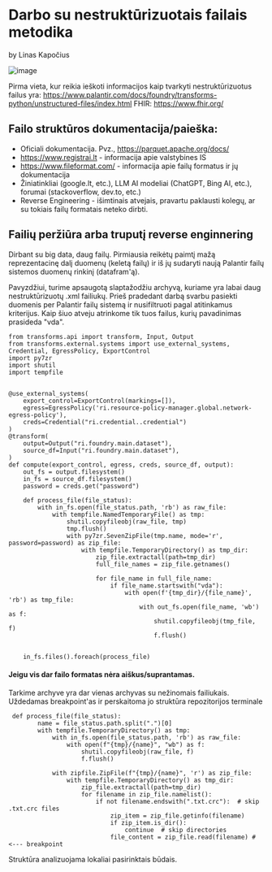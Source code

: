 
# Darbo su nestruktūrizuotais failais metodika
by Linas Kapočius

![image](https://github.com/DataAIchemist/palantir_nestrukt/assets/68922285/6e00418a-e1fa-43c8-8a80-48393a116f00)

Pirma vieta, kur reikia ieškoti informacijos kaip tvarkyti nestruktūrizuotus failus yra:
https://www.palantir.com/docs/foundry/transforms-python/unstructured-files/index.html 
FHIR: https://www.fhir.org/


## Failo struktūros dokumentacija/paieška:
* Oficiali dokumentacija. Pvz., https://parquet.apache.org/docs/ 
* https://www.registrai.lt - informacija apie valstybines IS
*  https://www.fileformat.com/ - informacija apie failų formatus ir jų dokumentacija
* Žiniatinkliai (google.lt, etc.), LLM AI modeliai (ChatGPT, Bing AI, etc.), forumai (stackoverflow, dev.to, etc.)
* Reverse Engineering - išimtinais atvejais, pravartu paklausti kolegų, ar su tokiais failų formatais neteko dirbti.


## Failių peržiūra arba truputį reverse enginnering

Dirbant su big data, daug failų. Pirmiausia reikėtų paimtį mažą reprezentacinę dalį duomenų (keletą failų) ir iš jų sudaryti naują Palantir failų sistemos duomenų rinkinį (datafram'ą).

Pavyzdžiui, turime apsaugotą slaptažodžiu archyvą, kuriame yra
labai daug nestruktūrizuotų .xml failiukų. Prieš pradedant darbą 
svarbu pasiekti duomenis per Palantir failų sistemą ir nusifiltruoti pagal atitinkamus kriterijus. Kaip šiuo atveju atrinkome tik tuos failus, kurių pavadinimas prasideda "vda". 
```
from transforms.api import transform, Input, Output
from transforms.external.systems import use_external_systems, Credential, EgressPolicy, ExportControl
import py7zr
import shutil
import tempfile


@use_external_systems(
    export_control=ExportControl(markings=[]),
    egress=EgressPolicy('ri.resource-policy-manager.global.network-egress-policy'),
    creds=Credential("ri.credential..credential")
)
@transform(
    output=Output("ri.foundry.main.dataset"),
    source_df=Input("ri.foundry.main.dataset"),
)
def compute(export_control, egress, creds, source_df, output):
    out_fs = output.filesystem()
    in_fs = source_df.filesystem()
    password = creds.get("password")

    def process_file(file_status):
        with in_fs.open(file_status.path, 'rb') as raw_file:
            with tempfile.NamedTemporaryFile() as tmp:
                shutil.copyfileobj(raw_file, tmp)
                tmp.flush()
                with py7zr.SevenZipFile(tmp.name, mode='r', password=password) as zip_file:
                    with tempfile.TemporaryDirectory() as tmp_dir:
                        zip_file.extractall(path=tmp_dir)
                        full_file_names = zip_file.getnames()

                        for file_name in full_file_name:
			                if file_name.startswith("vda"):
                                with open(f'{tmp_dir}/{file_name}', 'rb') as tmp_file:
                                    with out_fs.open(file_name, 'wb') as f:
                                        shutil.copyfileobj(tmp_file, f)
                                        f.flush()


    in_fs.files().foreach(process_file)
```

#### Jeigu vis dar failo formatas nėra aiškus/suprantamas.

Tarkime archyve yra dar vienas archyvas su nežinomais failiukais. Uždedamas breakpoint'as ir perskaitoma jo struktūra repozitorijos terminale
```
 def process_file(file_status):
        name = file_status.path.split(".")[0]
        with tempfile.TemporaryDirectory() as tmp:
            with in_fs.open(file_status.path, 'rb') as raw_file:
                with open(f"{tmp}/{name}", "wb") as f:
                    shutil.copyfileobj(raw_file, f)
                    f.flush()

            with zipfile.ZipFile(f"{tmp}/{name}", 'r') as zip_file:
                with tempfile.TemporaryDirectory() as tmp_dir:
                    zip_file.extractall(path=tmp_dir)
                    for filename in zip_file.namelist():
                        if not filename.endswith(".txt.crc"):  # skip .txt.crc files
                            zip_item = zip_file.getinfo(filename)
                            if zip_item.is_dir():
                                continue  # skip directories
                            file_content = zip_file.read(filename) # <--- breakpoint
```

Struktūra analizuojama lokaliai pasirinktais būdais.


